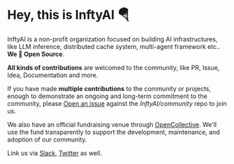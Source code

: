# Hey, this is InftyAI 🪂

InftyAI is a non-profit organization focused on building AI infrastructures, like LLM inference, distributed cache system, multi-agent framework etc.. **We 💙 Open Source**.

**All kinds of contributions** are welcomed to the community, like PR, Issue, Idea, Documentation and more.

If you have made **multiple contributions** to the community or projects, enough to demonstrate an ongoing and long-term commitment to the community, please [Open an issue](https://github.com/InftyAI/community/issues/new?assignees=&labels=kind%2Fdocumentation&projects=&template=membership.yaml&title=REQUEST%3A+New+membership+for+%3Cyour-GH-handle%3E) against the _InftyAI/community_ repo to join us.

We also have an official fundraising venue through [OpenCollective](https://opencollective.com/inftyai). We'll use the fund transparently to support the development, maintenance, and adoption of our community.

Link us via [Slack](https://join.slack.com/t/inftyai/shared_invite/zt-3700res2c-_AuBGD3kixDJhzycFE6L5A), [Twitter](https://x.com/InftyAI) as well.
